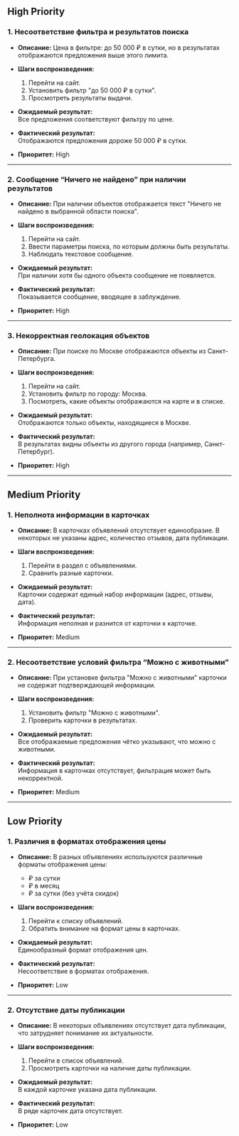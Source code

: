 ## High Priority

### 1. Несоответствие фильтра и результатов поиска
- **Описание:** Цена в фильтре: до 50 000 ₽ в сутки, но в результатах отображаются предложения выше этого лимита.

- **Шаги воспроизведения:**
  1. Перейти на сайт.
  2. Установить фильтр "до 50 000 ₽ в сутки".
  3. Просмотреть результаты выдачи.

- **Ожидаемый результат:**  
  Все предложения соответствуют фильтру по цене.

- **Фактический результат:**  
  Отображаются предложения дороже 50 000 ₽ в сутки.

- **Приоритет:** High

---

### 2. Сообщение “Ничего не найдено” при наличии результатов
- **Описание:** При наличии объектов отображается текст "Ничего не найдено в выбранной области поиска".

- **Шаги воспроизведения:**
  1. Перейти на сайт.
  2. Ввести параметры поиска, по которым должны быть результаты.
  3. Наблюдать текстовое сообщение.

- **Ожидаемый результат:**  
  При наличии хотя бы одного объекта сообщение не появляется.

- **Фактический результат:**  
  Показывается сообщение, вводящее в заблуждение.

- **Приоритет:** High

---

### 3. Некорректная геолокация объектов
- **Описание:** При поиске по Москве отображаются объекты из Санкт-Петербурга.

- **Шаги воспроизведения:**
  1. Перейти на сайт.
  2. Установить фильтр по городу: Москва.
  3. Посмотреть, какие объекты отображаются на карте и в списке.

- **Ожидаемый результат:**  
  Отображаются только объекты, находящиеся в Москве.

- **Фактический результат:**  
  В результатах видны объекты из другого города (например, Санкт-Петербург).

- **Приоритет:** High

---

## Medium Priority

### 1. Неполнота информации в карточках
- **Описание:** В карточках объявлений отсутствует единообразие. В некоторых не указаны адрес, количество отзывов, дата публикации.

- **Шаги воспроизведения:**
  1. Перейти в раздел с объявлениями.
  2. Сравнить разные карточки.

- **Ожидаемый результат:**  
  Карточки содержат единый набор информации (адрес, отзывы, дата).

- **Фактический результат:**  
  Информация неполная и разнится от карточки к карточке.

- **Приоритет:** Medium

---

### 2. Несоответствие условий фильтра “Можно с животными”
- **Описание:** При установке фильтра "Можно с животными" карточки не содержат подтверждающей информации.

- **Шаги воспроизведения:**
  1. Установить фильтр "Можно с животными".
  2. Проверить карточки в результатах.

- **Ожидаемый результат:**  
  Все отображаемые предложения чётко указывают, что можно с животными.

- **Фактический результат:**  
  Информация в карточках отсутствует, фильтрация может быть некорректной.

- **Приоритет:** Medium

---

## Low Priority

### 1. Различия в форматах отображения цены
- **Описание:** В разных объявлениях используются различные форматы отображения цены:
  - ₽ за сутки
  - ₽ в месяц
  - ₽ за сутки (без учёта скидок)

- **Шаги воспроизведения:**
  1. Перейти к списку объявлений.
  2. Обратить внимание на формат цены в карточках.

- **Ожидаемый результат:**  
  Единообразный формат отображения цен.

- **Фактический результат:**  
  Несоответствие в форматах отображения.

- **Приоритет:** Low

---

### 2. Отсутствие даты публикации
- **Описание:** В некоторых объявлениях отсутствует дата публикации, что затрудняет понимание их актуальности.

- **Шаги воспроизведения:**
  1. Перейти в список объявлений.
  2. Просмотреть карточки на наличие даты публикации.

- **Ожидаемый результат:**  
  В каждой карточке указана дата публикации.

- **Фактический результат:**  
  В ряде карточек дата отсутствует.

- **Приоритет:** Low
